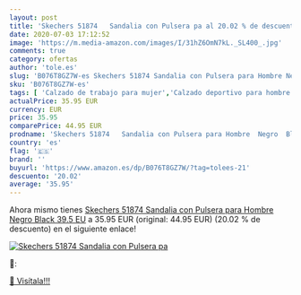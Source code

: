 ```yaml
---
layout: post
title: 'Skechers 51874   Sandalia con Pulsera pa al 20.02 % de descuento'
date: 2020-07-03 17:12:52
image: 'https://m.media-amazon.com/images/I/31hZ6OmN7kL._SL400_.jpg'
comments: true
category: ofertas
author: 'tole.es'
slug: 'B076T8GZ7W-es Skechers 51874 Sandalia con Pulsera para Hombre Negro...'
sku: 'B076T8GZ7W-es'
tags: [ 'Calzado de trabajo para mujer','Calzado deportivo para hombre','Calzado sanitario y de hostelería para mujer','Chanclas y sandalias de piscina para hombre','Sandalias y chanclas para niña','Zapatillas y calzado deportivo para hombre','Zapatos','Zapatos para hombre','Zapatos para mujer','Zapatos para niñas pequeñas','Zapatos y complementos','Zuecos sanitarios y de hostelería para mujer','Zuecos y mules para hombre','sandalia', ]
actualPrice: 35.95 EUR
currency: EUR
price: 35.95
comparePrice: 44.95 EUR
prodname: 'Skechers 51874   Sandalia con Pulsera para Hombre  Negro  Black   39.5 EU'
country: 'es'
flag: '🇪🇸'
brand: ''
buyurl: 'https://www.amazon.es/dp/B076T8GZ7W/?tag=tolees-21'
descuento: '20.02'
average: '35.95'
---
```


Ahora mismo tienes [Skechers 51874   Sandalia con Pulsera para Hombre  Negro  Black   39.5 EU](https://www.amazon.es/dp/B076T8GZ7W/?tag=tolees-21) a 35.95 EUR (original: 44.95 EUR) (20.02 %  de descuento) en el siguiente enlace!

[![Skechers 51874   Sandalia con Pulsera pa](https://m.media-amazon.com/images/I/31hZ6OmN7kL._SL400_.jpg)](https://www.amazon.es/dp/B076T8GZ7W/?tag=tolees-21)

🔎:


[🛒 Visítala!!!](https://www.amazon.es/dp/B076T8GZ7W/?tag=tolees-21)
